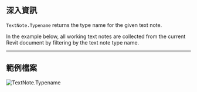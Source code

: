 ## 深入資訊
`TextNote.Typename` returns the type name for the given text note.

In the example below, all working text notes are collected from the current Revit document by filtering by the text note type name.

___
## 範例檔案

![TextNote.Typename](./Revit.Elements.TextNote.Typename_img.jpg)
